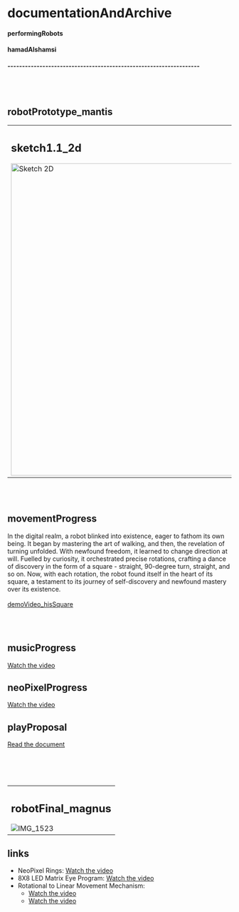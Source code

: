<body>
    <h1>documentationAndArchive</h1>
        <h4>performingRobots</h4>
        <h4>hamadAlshamsi</h4>
    <h4>------------------------------------------------------------------</h4>
    <br>
    <br>
 <h2>robotPrototype_mantis</h2>
    <table>
        <tr>
            <td>
                <h2>sketch1.1_2d</h2>
                <img src="https://github.com/hmd-shamsi/performingRobots/assets/72342923/4840156a-d6bc-41aa-8cd3-79b770b2f057" alt="Sketch 2D" width="500" height="700">
            </td>
            <td>
                <h2>sketch1.2_3d</h2>
                <img src="https://github.com/hmd-shamsi/performingRobots/assets/72342923/3cd630c1-762f-4797-9f7e-f3cf45f3b451" alt="IMG_0721" width="500" height="700">
            </td>
        </tr>
    </table>
    <br>
    <br>
    <h2>movementProgress</h2>
    <p>
        In the digital realm, a robot blinked into existence, eager to fathom its own being. It began by mastering the
        art of walking, and then, the revelation of turning unfolded. With newfound freedom, it learned to change
        direction at will. Fuelled by curiosity, it orchestrated precise rotations, crafting a dance of discovery in
        the form of a square - straight, 90-degree turn, straight, and so on. Now, with each rotation, the robot found
        itself in the heart of its square, a testament to its journey of self-discovery and newfound mastery over its
        existence.
                <br>
         <br>
            <a href="https://drive.google.com/file/d/1bWQS28XmAh_pKO99ODTErmn6xptoiwLK/view?usp=drive_link">demoVideo_hisSquare</a>
    </p>
            <br>
    <br>
    <h2>musicProgress</h2>
    <a href="https://drive.google.com/file/d/1eAivxP1564P7ELHMpIrKHjPxEPgSviS_/view?usp=sharing">Watch the video</a>
    <h2>neoPixelProgress</h2>
    <a href="https://drive.google.com/file/d/1Jsi9mBCJnzayNC-VauQ7E1ZDhJgQaz1I/view?usp=drive_link">Watch the video</a>
    <h2>playProposal</h2>
    <a href="https://docs.google.com/document/d/1gPtP3Eft5_9l9nZtdR1w_IporxV2hVVdmKEHIj6Eis4/edit?usp=drive_link">Read the document</a>
    <table>
                            <br>
    <br>
                                    <br>
    <br>
        <br>
        <tr>
            <td>
                <h2>robotFinal_magnus</h2>
                <img src="https://github.com/hmd-shamsi/performingRobots/assets/72342923/a2bba995-6832-4c94-a67e-0cbd8f2d9333" alt="IMG_1523">
            </td>
        </tr>
    </table>
    <h2>links</h2>
    <ul>
        <li>NeoPixel Rings: <a href="https://www.youtube.com/watch?v=0Kk29P_ICfE&ab_channel=AdafruitIndustries">Watch the video</a></li>
        <li>8X8 LED Matrix Eye Program: <a href="https://www.youtube.com/watch?v/bGIOFGOlB68&pp=ygUaOHg4IGxlZCBtYXRyaXggZXllc2FyZHVpbm8%3D&ab_channel=JerryHanna">Watch the video</a></li>
        <li>Rotational to Linear Movement Mechanism:
            <ul>
                <li><a href="https://www.youtube.com/shorts/DHGlCAkIB14">Watch the video</a></li>
                <li><a href="https://www.youtube.com/shorts/99YMdd3416I">Watch the video</a></li>
            </ul>
        </li>
    </ul>
</body>
